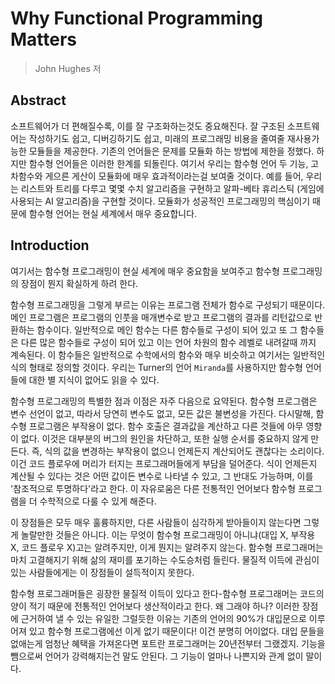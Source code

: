 # Why Functional Programming Matters

> John Hughes 저

## Abstract

소프트웨어가 더 편해질수록, 이를 잘 구조화하는것도 중요해진다. 잘 구조된 소프트웨어는 작성하기도 쉽고, 디버깅하기도 쉽고, 미래의 프로그래밍 비용을 줄여줄 재사용가능한 모듈들을 제공한다. 기존의 언어들은 문제를 모듈화 하는 방법에 제한을 정했다. 하지만 함수형 언어들은 이러한 한계를 되돌린다. 여기서 우리는 함수형 언어 두 기능, 고차함수와 게으른 게산이 모듈화에 매우 효과적이라는걸 보여줄 것이다. 예를 들어, 우리는 리스트와 트리를 다루고 몇몇 수치 알고리즘을 구현하고 알파-베타 휴리스틱 (게임에 사용되는 AI 알고리즘)을 구현할 것이다. 모듈화가 성공적인 프로그래밍의 핵심이기 때문에 함수형 언어는 현실 세계에서 매우 중요합니다.

## Introduction

여기서는 함수형 프로그래밍이 현실 세계에 매우 중요함을 보여주고 함수형 프로그래밍의 장점이 뭔지 확실하게 하려 한다.

함수형 프로그래밍을 그렇게 부르는 이유는 프로그램 전체가 함수로 구성되기 때문이다. 메인 프로그램은 프로그램의 인풋을 매개변수로 받고 프로그램의 결과를 리턴값으로 반환하는 함수이다. 일반적으로 메인 함수는 다른 함수들로 구성이 되어 있고 또 그 함수들은 다른 많은 함수들로 구성이 되어 있고 이는 언어 차원의 함수 레벨로 내려갈때 까지 계속된다. 이 함수들은 일반적으로 수학에서의 함수와 매우 비슷하고 여기서는 일반적인 식의 형태로 정의할 것이다. 우리는 Turner의 언어 `Miranda`를 사용하지만 함수형 언어들에 대한 별 지식이 없어도 읽을 수 있다.

함수형 프로그래밍의 특별한 점과 이점은 자주 다음으로 요약된다. 함수형 프로그램은 변수 선언이 없고, 따라서 당연히 변수도 없고, 모든 값은 불변성을 가진다. 다시말해, 함수형 프로그램은 부작용이 없다. 함수 호출은 결과값을 계산하고 다른 것들에 아무 영향이 없다. 이것은 대부분의 버그의 원인을 차단하고, 또한 실행 순서를 중요하지 않게 만든다. 즉, 식의 값을 변경하는 부작용이 없으니 언제든지 계산되어도 괜찮다는 소리이다. 이건 코드 플로우에 머리가 터지는 프로그래머들에게 부담을 덜어준다. 식이 언제든지 계산될 수 있다는 것은 어떤 값이든 변수로 나타낼 수 있고, 그 반대도 가능하며, 이를 '참조적으로 투명하다'라고 한다. 이 자유로움은 다른 전통적인 언어보다 함수형 프로그램을 더 수학적으로 다룰 수 있게 해준다.

이 장점들은 모두 매우 훌륭하지만, 다른 사람들이 심각하게 받아들이지 않는다면 그렇게 놀랄만한 것들은 아니다. 이는 무엇이 함수형 프로그래밍이 아니냐(대입 X, 부작용 X, 코드 플로우 X)고는 알려주지만, 이게 뭔지는 알려주지 않는다. 함수형 프로그래머는 마치 고결해지기 위해 삶의 재미를 포기하는 수도승처럼 들린다. 물질적 이득에 관심이 있는 사람들에게는 이 장점들이 설득적이지 못한다.

함수형 프로그래머들은 굉장한 물질적 이득이 있다고 한다-함수형 프로그래머는 코드의 양이 적기 때문에 전통적인 언어보다 생산적이라고 한다. 왜 그래야 하나? 이러한 장점에 근거하여 낼 수 있는 유일한 그럴듯한 이유는 기존의 언어의 90%가 대입문으로 이루어져 있고 함수형 프로그램에선 이게 없기 때문이다! 이건 분명히 어이없다. 대입 문들을 없애는게 엄청난 혜택을 가져온다면 포트란 프로그래머는 20년전부터 그랬겠지. 기능을 뺌으로써 언어가 강력해지는건 말도 안된다. 그 기능이 얼마나 나쁜지와 관계 없이 말이다.